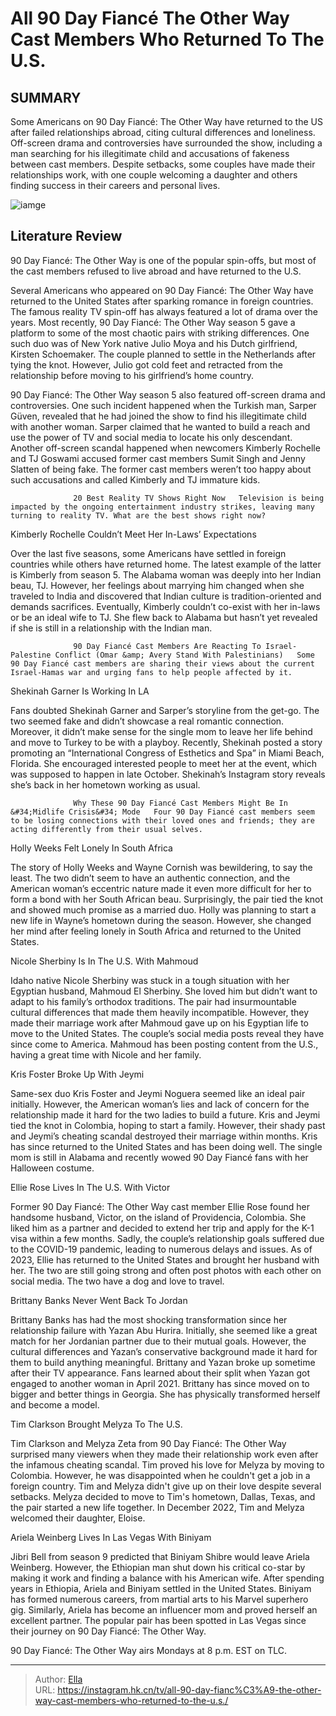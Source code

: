 # All 90 Day Fiancé The Other Way Cast Members Who Returned To The U.S.


## SUMMARY 



  Some Americans on 90 Day Fiancé: The Other Way have returned to the US after failed relationships abroad, citing cultural differences and loneliness.   Off-screen drama and controversies have surrounded the show, including a man searching for his illegitimate child and accusations of fakeness between cast members.   Despite setbacks, some couples have made their relationships work, with one couple welcoming a daughter and others finding success in their careers and personal lives.  

![iamge](https://static1.srcdn.com/wordpress/wp-content/uploads/2023/11/11-am-all-90-day-fiance-_-the-other-way-cast-members-who-returned-to-the-u-s.jpg)

## Literature Review
90 Day Fiancé: The Other Way is one of the popular spin-offs, but most of the cast members refused to live abroad and have returned to the U.S.




Several Americans who appeared on 90 Day Fiancé: The Other Way have returned to the United States after sparking romance in foreign countries. The famous reality TV spin-off has always featured a lot of drama over the years. Most recently, 90 Day Fiancé: The Other Way season 5 gave a platform to some of the most chaotic pairs with striking differences. One such duo was of New York native Julio Moya and his Dutch girlfriend, Kirsten Schoemaker. The couple planned to settle in the Netherlands after tying the knot. However, Julio got cold feet and retracted from the relationship before moving to his girlfriend’s home country.




90 Day Fiancé: The Other Way season 5 also featured off-screen drama and controversies. One such incident happened when the Turkish man, Sarper Güven, revealed that he had joined the show to find his illegitimate child with another woman. Sarper claimed that he wanted to build a reach and use the power of TV and social media to locate his only descendant. Another off-screen scandal happened when newcomers Kimberly Rochelle and TJ Goswami accused former cast members Sumit Singh and Jenny Slatten of being fake. The former cast members weren’t too happy about such accusations and called Kimberly and TJ immature kids.

                  20 Best Reality TV Shows Right Now   Television is being impacted by the ongoing entertainment industry strikes, leaving many turning to reality TV. What are the best shows right now?    


 Kimberly Rochelle Couldn’t Meet Her In-Laws’ Expectations 
         




Over the last five seasons, some Americans have settled in foreign countries while others have returned home. The latest example of the latter is Kimberly from season 5. The Alabama woman was deeply into her Indian beau, TJ. However, her feelings about marrying him changed when she traveled to India and discovered that Indian culture is tradition-oriented and demands sacrifices. Eventually, Kimberly couldn’t co-exist with her in-laws or be an ideal wife to TJ. She flew back to Alabama but hasn’t yet revealed if she is still in a relationship with the Indian man.

                  90 Day Fiancé Cast Members Are Reacting To Israel-Palestine Conflict (Omar &amp; Avery Stand With Palestinians)   Some 90 Day Fiancé cast members are sharing their views about the current Israel-Hamas war and urging fans to help people affected by it.    



 Shekinah Garner Is Working In LA 
         




Fans doubted Shekinah Garner and Sarper’s storyline from the get-go. The two seemed fake and didn’t showcase a real romantic connection. Moreover, it didn’t make sense for the single mom to leave her life behind and move to Turkey to be with a playboy. Recently, Shekinah posted a story promoting an “International Congress of Esthetics and Spa” in Miami Beach, Florida. She encouraged interested people to meet her at the event, which was supposed to happen in late October. Shekinah’s Instagram story reveals she’s back in her hometown working as usual.

                  Why These 90 Day Fiancé Cast Members Might Be In &#34;Midlife Crisis&#34; Mode   Four 90 Day Fiancé cast members seem to be losing connections with their loved ones and friends; they are acting differently from their usual selves.    



 Holly Weeks Felt Lonely In South Africa 

 




The story of Holly Weeks and Wayne Cornish was bewildering, to say the least. The two didn’t seem to have an authentic connection, and the American woman’s eccentric nature made it even more difficult for her to form a bond with her South African beau. Surprisingly, the pair tied the knot and showed much promise as a married duo. Holly was planning to start a new life in Wayne’s hometown during the season. However, she changed her mind after feeling lonely in South Africa and returned to the United States.



 Nicole Sherbiny Is In The U.S. With Mahmoud 

 

Idaho native Nicole Sherbiny was stuck in a tough situation with her Egyptian husband, Mahmoud El Sherbiny. She loved him but didn’t want to adapt to his family’s orthodox traditions. The pair had insurmountable cultural differences that made them heavily incompatible. However, they made their marriage work after Mahmoud gave up on his Egyptian life to move to the United States. The couple’s social media posts reveal they have since come to America. Mahmoud has been posting content from the U.S., having a great time with Nicole and her family.






 Kris Foster Broke Up With Jeymi 

 

Same-sex duo Kris Foster and Jeymi Noguera seemed like an ideal pair initially. However, the American woman’s lies and lack of concern for the relationship made it hard for the two ladies to build a future. Kris and Jeymi tied the knot in Colombia, hoping to start a family. However, their shady past and Jeymi’s cheating scandal destroyed their marriage within months. Kris has since returned to the United States and has been doing well. The single mom is still in Alabama and recently wowed 90 Day Fiancé fans with her Halloween costume.



 Ellie Rose Lives In The U.S. With Victor 

 




Former 90 Day Fiancé: The Other Way cast member Ellie Rose found her handsome husband, Victor, on the island of Providencia, Colombia. She liked him as a partner and decided to extend her trip and apply for the K-1 visa within a few months. Sadly, the couple’s relationship goals suffered due to the COVID-19 pandemic, leading to numerous delays and issues. As of 2023, Ellie has returned to the United States and brought her husband with her. The two are still going strong and often post photos with each other on social media. The two have a dog and love to travel.



 Brittany Banks Never Went Back To Jordan 
         

Brittany Banks has had the most shocking transformation since her relationship failure with Yazan Abu Hurira. Initially, she seemed like a great match for her Jordanian partner due to their mutual goals. However, the cultural differences and Yazan’s conservative background made it hard for them to build anything meaningful. Brittany and Yazan broke up sometime after their TV appearance. Fans learned about their split when Yazan got engaged to another woman in April 2021. Brittany has since moved on to bigger and better things in Georgia. She has physically transformed herself and become a model.






 Tim Clarkson Brought Melyza To The U.S. 

 

Tim Clarkson and Melyza Zeta from 90 Day Fiancé: The Other Way surprised many viewers when they made their relationship work even after the infamous cheating scandal. Tim proved his love for Melyza by moving to Colombia. However, he was disappointed when he couldn&#39;t get a job in a foreign country. Tim and Melyza didn&#39;t give up on their love despite several setbacks. Melyza decided to move to Tim&#39;s hometown, Dallas, Texas, and the pair started a new life together. In December 2022, Tim and Melyza welcomed their daughter, Eloise.



 Ariela Weinberg Lives In Las Vegas With Biniyam 
          




Jibri Bell from season 9 predicted that Biniyam Shibre would leave Ariela Weinberg. However, the Ethiopian man shut down his critical co-star by making it work and finding a balance with his American wife. After spending years in Ethiopia, Ariela and Biniyam settled in the United States. Biniyam has formed numerous careers, from martial arts to his Marvel superhero gig. Similarly, Ariela has become an influencer mom and proved herself an excellent partner. The popular pair has been spotted in Las Vegas since their journey on 90 Day Fiancé: The Other Way.



90 Day Fiancé: The Other Way airs Mondays at 8 p.m. EST on TLC.






---

> Author: [Ella](https://instagram.hk.cn/)  
> URL: https://instagram.hk.cn/tv/all-90-day-fianc%C3%A9-the-other-way-cast-members-who-returned-to-the-u.s./  

